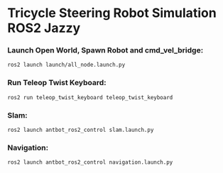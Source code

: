 # Tricycle Steering Robot Simulation ROS2 Jazzy

### Launch Open World, Spawn Robot and cmd_vel_bridge:
    ros2 launch launch/all_node.launch.py

### Run Teleop Twist Keyboard:
    ros2 run teleop_twist_keyboard teleop_twist_keyboard

### Slam:
    ros2 launch antbot_ros2_control slam.launch.py

### Navigation:
    ros2 launch antbot_ros2_control navigation.launch.py